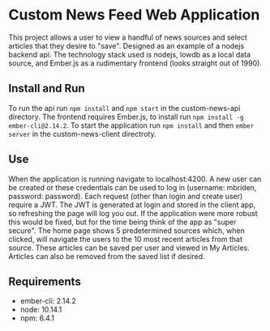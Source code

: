 # Custom News Feed Web Application
This project allows a user to view a handful of news sources and select articles that they desire to "save". Designed as an example of a nodejs backend api. The technology stack used is nodejs, lowdb as a local data source, and Ember.js as a rudimentary frontend (looks straight out of 1990).

## Install and Run
To run the api run `npm install` and `npm start` in the custom-news-api directory.
The frontend requires Ember.js, to install run `npm install -g ember-cli@2.14.2`. To start the application run `npm install` and then `ember server` in the custom-news-client directroty.

## Use
When the application is running navigate to localhost:4200. A new user can be created or these credentials can be used to log in (username: mbriden, password: password). Each request (other than login and create user) require a JWT. The JWT is generated at login and stored in the client app, so refreshing the page will log you out. If the application were more robust this would be fixed, but for the time being think of the app as "super secure". The home page shows 5 predetermined sources which, when clicked, will navigate the users to the 10 most recent articles from that source. These articles can be saved per user and viewed in My Articles. Articles can also be removed from the saved list if desired.

## Requirements
* ember-cli: 2.14.2
* node: 10.14.1
* npm: 6.4.1
